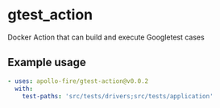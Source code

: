 # gtest_action
Docker Action that can build and execute Googletest cases

## Example usage
```yaml
- uses: apollo-fire/gtest-action@v0.0.2
  with:
    test-paths: 'src/tests/drivers;src/tests/application'      
```

